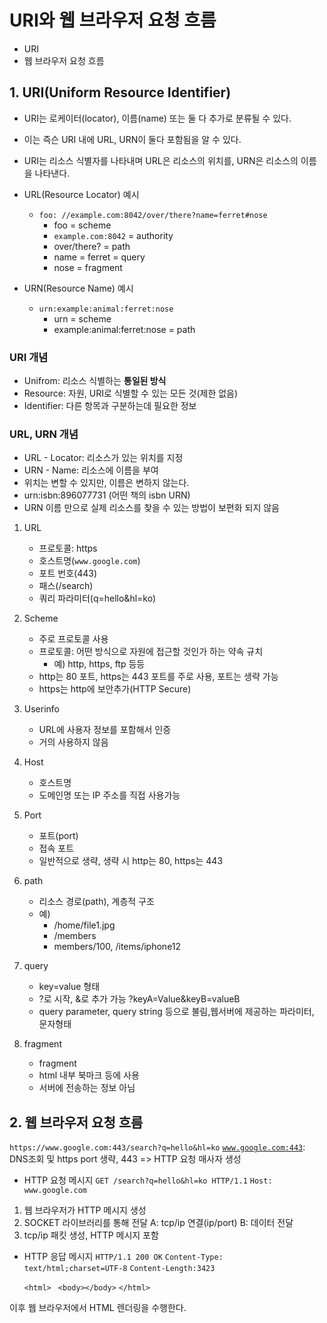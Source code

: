 # URI와 웹 브라우저 요청 흐름

* URI
* 웹 브라우저 요청 흐름

## 1. URI(Uniform Resource Identifier)
* URI는 로케이터(locator), 이름(name) 또는 둘 다 추가로 분류될 수 있다.
* 이는 즉슨 URI 내에 URL, URN이 둘다 포함됨을 알 수 있다.

* URI는 리소스 식별자를 나타내며 URL은 리소스의 위치를, URN은 리소스의 이름을 나타낸다.

- URL(Resource Locator) 예시
  - ``foo: //example.com:8042/over/there?name=ferret#nose``
    - foo = scheme
    - ``example.com:8042`` = authority
    - over/there? = path
    - name = ferret = query
    - nose = fragment

- URN(Resource Name) 예시
  - ``urn:example:animal:ferret:nose``
    - urn =  scheme
    - example:animal:ferret:nose = path

### URI 개념
- Unifrom: 리소스 식별하는 **통일된 방식**
- Resource: 자원, URI로 식별할 수 있는 모든 것(제한 없음)
- Identifier: 다른 항목과 구분하는데 필요한 정보

### URL, URN 개념
- URL - Locator: 리소스가 있는 위치를 지정
- URN - Name: 리소스에 이름을 부여
- 위치는 변할 수 있지만, 이름은 변하지 않는다.
- urn:isbn:896077731 (어떤 책의 isbn URN)
- URN 이름 만으로 실제 리소스를 찾을 수 있는 방법이 보편화 되지 않음

1. URL
   - 프로토콜: https
   - 호스트명(``www.google.com``)
   - 포트 번호(443)
   - 패스(/search)
   - 쿼리 파라미터(q=hello&hl=ko)
  
2. Scheme
   - 주로 프로토콜 사용
   - 프로토콜: 어떤 방식으로 자원에 접근할 것인가 하는 약속 규치
     - 예) http, https, ftp 등등
   - http는 80 포트, https는 443 포트를 주로 사용, 포트는 생략 가능
   - https는 http에 보안추가(HTTP Secure)
  
3. Userinfo
   - URL에 사용자 정보를 포함해서 인증
   - 거의 사용하지 않음
  
4. Host
    - 호스트명
    - 도메인명 또는 IP 주소를 직접 사용가능

5. Port
    - 포트(port)
    - 접속 포트
    - 일반적으로 생략, 생략 시 http는 80, https는 443

6. path
    - 리소스 경로(path), 계층적 구조
    - 예)
      - /home/file1.jpg
      - /members
      - members/100, /items/iphone12
7. query
    - key=value 형태
    - ?로 시작, &로 추가 가능 ?keyA=Value&keyB=valueB
    - query parameter, query string 등으로 불림,웹서버에 제공하는 파라미터, 문자형태
8. fragment
    - fragment
    - html 내부 북마크 등에 사용
    - 서버에 전송하는 정보 아님

## 2. 웹 브라우저 요청 흐름
``https://www.google.com:443/search?q=hello&hl=ko``
<u>``www.google.com:443``</u>: DNS조회 및 https port 생략, 443 => HTTP 요청 매사자 생성

- HTTP 요청 메시지
``GET /search?q=hello&hl=ko HTTP/1.1``
``Host: www.google.com``

1. 웹 브라우저가 HTTP 메시지 생성
2. SOCKET 라이브러리를 통해 전달
   A: tcp/ip 연결(ip/port)
   B: 데이터 전달
3. tcp/ip 패킷 생성, HTTP 메시지 포함

- HTTP 응답 메시지
``HTTP/1.1 200 OK``
``Content-Type: text/html;charset=UTF-8``
``Content-Length:3423``

    ``<html>``
    `` <body></body>``
    ``</html>``

이후 웹 브라우저에서 HTML 렌더링을 수행한다.
